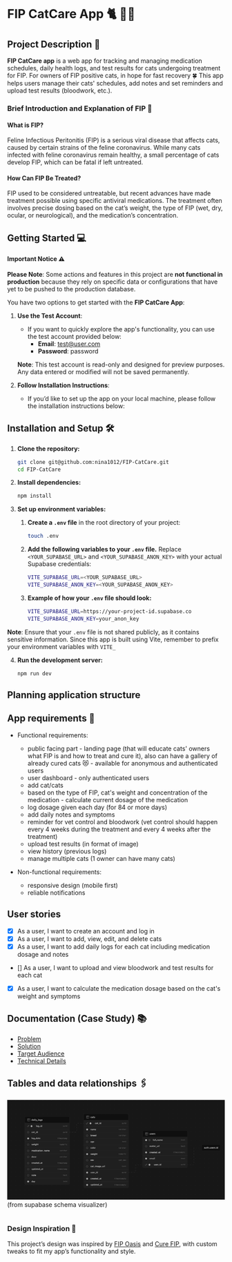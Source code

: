 ---
---

# FIP CatCare App 🐈 💉💊

## Project Description 📖

**FIP CatCare app** is a web app for tracking and managing medication schedules, daily health logs, and test results for cats undergoing treatment for FIP. For owners of FIP positive cats, in hope for fast recovery 🍀
This app helps users manage their cats' schedules, add notes and set reminders and upload test results (bloodwork, etc.).

### Brief Introduction and Explanation of FIP 🦠

#### What is FIP?

Feline Infectious Peritonitis (FIP) is a serious viral disease that affects cats, caused by certain strains of the feline coronavirus. While many cats infected with feline coronavirus remain healthy, a small percentage of cats develop FIP, which can be fatal if left untreated.

#### How Can FIP Be Treated?

FIP used to be considered untreatable, but recent advances have made treatment possible using specific antiviral medications. The treatment often involves precise dosing based on the cat’s weight, the type of FIP (wet, dry, ocular, or neurological), and the medication’s concentration.

## Getting Started 💻

#### Important Notice ⚠️

**Please Note**: Some actions and features in this project are **not functional in production** because they rely on specific data or configurations that have yet to be pushed to the production database.

You have two options to get started with the **FIP CatCare App**:

1. **Use the Test Account**:

   - If you want to quickly explore the app's functionality, you can use the test account provided below:
     - **Email**: test@user.com
     - **Password**: password

   **Note**: This test account is read-only and designed for preview purposes. Any data entered or modified will not be saved permanently.

2. **Follow Installation Instructions**:
   - If you’d like to set up the app on your local machine, please follow the installation instructions below:

## Installation and Setup 🛠️

1. **Clone the repository:**

   ```bash
   git clone git@github.com:nina1012/FIP-CatCare.git
   cd FIP-CatCare
   ```

2. **Install dependencies:**

   ```bash
   npm install
   ```

3. **Set up environment variables:**

   1. **Create a `.env` file** in the root directory of your project:

      ```bash
      touch .env
      ```

   2. **Add the following variables to your `.env` file.** Replace `<YOUR_SUPABASE_URL>` and `<YOUR_SUPABASE_ANON_KEY>` with your actual Supabase credentials:

      ```bash
      VITE_SUPABASE_URL=<YOUR_SUPABASE_URL>
      VITE_SUPABASE_ANON_KEY=<YOUR_SUPABASE_ANON_KEY>
      ```

   3. **Example of how your `.env` file should look:**

      ```bash
      VITE_SUPABASE_URL=https://your-project-id.supabase.co
      VITE_SUPABASE_ANON_KEY=your_anon_key
      ```

**Note**: Ensure that your `.env` file is not shared publicly, as it contains sensitive information. Since this app is built using Vite, remember to prefix your environment variables with `VITE_`

4. **Run the development server:**

   ```bash
   npm run dev
   ```

## Planning application structure

## App requirements 📎

- Functional requirements:

  - public facing part - landing page (that will educate cats' owners what FIP is and how to treat and cure it), also can have a gallery of already cured cats 😻 - available for anonymous and authenticated users
  - user dashboard - only authenticated users
  - add cat/cats
  - based on the type of FIP, cat's weight and concentration of the medication - calculate current dosage of the medication
  - log dosage given each day (for 84 or more days)
  - add daily notes and symptoms
  - reminder for vet control and bloodwork (vet control should happen every 4 weeks during the treatment and every 4 weeks after the treatment)
  - upload test results (in format of image)
  - view history (previous logs)
  - manage multiple cats (1 owner can have many cats)

- Non-functional requirements:
  - responsive design (mobile first)
  - reliable notifications

## User stories

- [x] As a user, I want to create an account and log in
- [x] As a user, I want to add, view, edit, and delete cats
- [x] As a user, I want to add daily logs for each cat including medication dosage and notes
- [] As a user, I want to upload and view bloodwork and test results for each cat
- [x] As a user, I want to calculate the medication dosage based on the cat's weight and symptoms

## Documentation (Case Study) 📚

- [Problem](./docs/Problem.md)
- [Solution](./docs/Solution.md)
- [Target Audience](./docs/Audience.md)
- [Technical Details](./docs/TechStack.md)

## Tables and data relationships 🖇️

![Supabase schema visualizer](./public/screenshots/FIP-CatCare-DB.png) (from supabase schema visualizer)

```

```

### Design Inspiration 🎨

This project’s design was inspired by [FIP Oasis](https://fipoasis.com) and [Cure FIP](https://www.curefip.com/), with custom tweaks to fit my app’s functionality and style.
